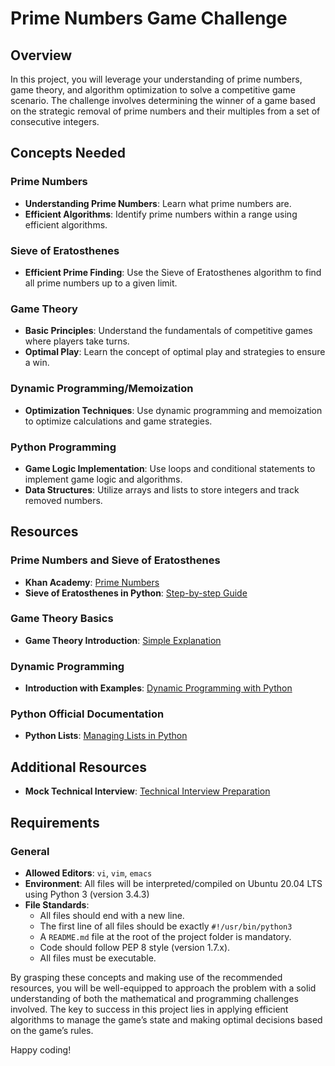 # Prime Numbers Game Challenge

## Overview

In this project, you will leverage your understanding of prime numbers, game theory, and algorithm optimization to solve a competitive game scenario. The challenge involves determining the winner of a game based on the strategic removal of prime numbers and their multiples from a set of consecutive integers.

## Concepts Needed

### Prime Numbers
- **Understanding Prime Numbers**: Learn what prime numbers are.
- **Efficient Algorithms**: Identify prime numbers within a range using efficient algorithms.

### Sieve of Eratosthenes
- **Efficient Prime Finding**: Use the Sieve of Eratosthenes algorithm to find all prime numbers up to a given limit.

### Game Theory
- **Basic Principles**: Understand the fundamentals of competitive games where players take turns.
- **Optimal Play**: Learn the concept of optimal play and strategies to ensure a win.

### Dynamic Programming/Memoization
- **Optimization Techniques**: Use dynamic programming and memoization to optimize calculations and game strategies.

### Python Programming
- **Game Logic Implementation**: Use loops and conditional statements to implement game logic and algorithms.
- **Data Structures**: Utilize arrays and lists to store integers and track removed numbers.

## Resources

### Prime Numbers and Sieve of Eratosthenes
- **Khan Academy**: [Prime Numbers](https://www.khanacademy.org/math/cc-fourth-grade-math/imp-factors-multiples-and-patterns/imp-prime-and-composite-numbers/v/prime-numbers)
- **Sieve of Eratosthenes in Python**: [Step-by-step Guide](https://www.geeksforgeeks.org/sieve-of-eratosthenes/)

### Game Theory Basics
- **Game Theory Introduction**: [Simple Explanation](https://www.investopedia.com/terms/g/gametheory.asp)

### Dynamic Programming
- **Introduction with Examples**: [Dynamic Programming with Python](https://skerritt.blog/dynamic-programming/)

### Python Official Documentation
- **Python Lists**: [Managing Lists in Python](https://docs.python.org/3/tutorial/introduction.html#lists)

## Additional Resources
- **Mock Technical Interview**: [Technical Interview Preparation](https://www.youtube.com/watch?feature=shared&v=Jw2pniZCLi8)

## Requirements

### General
- **Allowed Editors**: `vi`, `vim`, `emacs`
- **Environment**: All files will be interpreted/compiled on Ubuntu 20.04 LTS using Python 3 (version 3.4.3)
- **File Standards**:
  - All files should end with a new line.
  - The first line of all files should be exactly `#!/usr/bin/python3`
  - A `README.md` file at the root of the project folder is mandatory.
  - Code should follow PEP 8 style (version 1.7.x).
  - All files must be executable.

By grasping these concepts and making use of the recommended resources, you will be well-equipped to approach the problem with a solid understanding of both the mathematical and programming challenges involved. The key to success in this project lies in applying efficient algorithms to manage the game’s state and making optimal decisions based on the game’s rules.


Happy coding!
